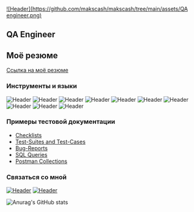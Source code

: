 [![Header](https://github.com/makscash/makscash/tree/main/assets/QA engineer.png)](https://artsiomrusau.com/) 
## QA Engineer 
## Моё резюме
[Ссылка на моё резюме](https://drive.google.com/file/d/1-1UATwu2R-7epUD16EGPr02TLhNXRiC4/view?usp=sharing)

### Инструменты и языки
![Header](https://img.shields.io/badge/Jira-090909?style=for-the-badge&logo=jira&logoColor=136be1)
![Header](https://img.shields.io/badge/Postman-090909?style=for-the-badge&logo=postman&logoColor=f76935)
![Header](https://img.shields.io/badge/Swagger-090909?style=for-the-badge&logo=swagger&logoColor=7ede2b)
![Header](https://img.shields.io/badge/Github-090909?style=for-the-badge&logo=github&logoColor=8cc4d7)
![Header](https://img.shields.io/badge/Figma-090909?style=for-the-badge&logo=figma&logoColor=7d5fa6)
![Header](https://img.shields.io/badge/MySQL-090909?style=for-the-badge&logo=mysql&logoColor=00618a)
![Header](https://img.shields.io/badge/DevTools-090909?style=for-the-badge&logo=googlechrome&logoColor=2674f2)
![Header](https://img.shields.io/badge/AndroidStudio-090909?style=for-the-badge&logo=androidstudio&logoColor=3ad07d)
![Header](https://img.shields.io/badge/Fiddler-090909?style=for-the-badge&logo=fiddler&logoColor=8cc4d7)
![Header](https://img.shields.io/badge/CharlesProxy-090909?style=for-the-badge&logo=charlesproxy&logoColor=8cc4d7)

### Примеры тестовой документации

- [Checklists](https://github.com/makscash/makscash/tree/main/checklist)
- [Test-Suites and Test-Cases](https://github.com/makscash/makscash/tree/main/test-cases)
- [Bug-Reports](https://github.com/makscash/makscash/tree/main/bug-reports)
- [SQL Queries](https://github.com/makscash/makscash/tree/main/SQL)
- [Postman Collections](https://github.com/makscash/makscash/tree/main/postman)

### Связаться со мной
[![Header](https://img.shields.io/badge/Telegram-090909?style=for-the-badge&logo=telegram&logoColor=31a5db)](https://t.me/makscashqq)
[![Header](https://img.shields.io/badge/Linkedin-090909?style=for-the-badge&logo=linkedin&logoColor=0073b1)](https://www.linkedin.com/in/makscash/)

![Anurag's GitHub stats](https://github-readme-stats.vercel.app/api?username=makscash&show_icons=true&theme=radical)
